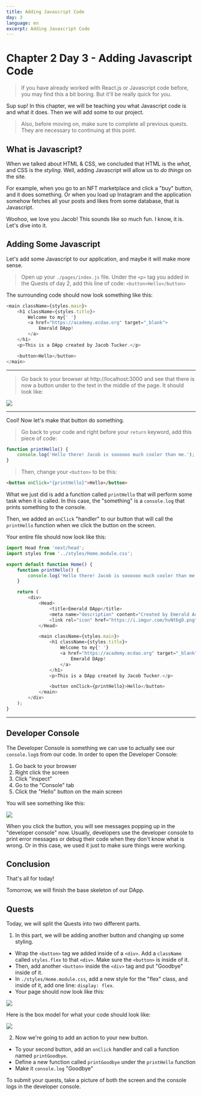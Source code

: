```yaml
---
title: Adding Javascript Code
day: 3
language: en
excerpt: Adding Javascript Code
---
```


# Chapter 2 Day 3 - Adding Javascript Code

> If you have already worked with React.js or Javascript code before, you may find this a bit boring. But it'll be really quick for you.

Sup sup! In this chapter, we will be teaching you what Javascript code is and what it does. Then we will add some to our project.

> Also, before moving on, make sure to complete all previous quests. They are necessary to continuing at this point.

## What is Javascript?

When we talked about HTML & CSS, we concluded that HTML is the _what_, and CSS is the _styling_. Well, adding Javascript will allow us to _do things_ on the site.

For example, when you go to an NFT marketplace and click a "buy" button, and it does something. Or when you load up Instagram and the application somehow fetches all your posts and likes from some database, that is Javascript.

Woohoo, we love you Jacob! This sounds like so much fun. I know, it is. Let's dive into it.

## Adding Some Javascript

Let's add some Javascript to our application, and maybe it will make more sense.

> Open up your `./pages/index.js` file. Under the `<p>` tag you added in the Quests of day 2, add this line of code: `<button>Hello</button>`

The surrounding code should now look something like this:

```javascript
<main className={styles.main}>
	<h1 className={styles.title}>
		Welcome to my{' '}
		<a href="https://academy.ecdao.org" target="_blank">
			Emerald DApp!
		</a>
	</h1>
	<p>This is a DApp created by Jacob Tucker.</p>

	<button>Hello</button>
</main>
```

---

> Go back to your browser at http://localhost:3000 and see that there is now a button under to the text in the middle of the page. It should look like:

<img src="/courses/beginner-dapp/begin-day3.png" />

---

Cool! Now let's make that button do something.

> Go back to your code and right before your `return` keyword, add this piece of code:

```javascript
function printHello() {
	console.log('Hello there! Jacob is soooooo much cooler than me.');
}
```

> Then, change your `<button>` to be this:

```html
<button onClick="{printHello}">Hello</button>
```

What we just did is add a function called `printHello` that will perform some task when it is called. In this case, the "something" is a `console.log` that prints something to the console.

Then, we added an `onClick` "handler" to our button that will call the `printHello` function when we click the button on the screen.

Your entire file should now look like this:

```javascript
import Head from 'next/head';
import styles from '../styles/Home.module.css';

export default function Home() {
	function printHello() {
		console.log('Hello there! Jacob is soooooo much cooler than me.');
	}

	return (
		<div>
			<Head>
				<title>Emerald DApp</title>
				<meta name="description" content="Created by Emerald Academy" />
				<link rel="icon" href="https://i.imgur.com/hvNtbgD.png" />
			</Head>

			<main className={styles.main}>
				<h1 className={styles.title}>
					Welcome to my{' '}
					<a href="https://academy.ecdao.org" target="_blank">
						Emerald DApp!
					</a>
				</h1>
				<p>This is a DApp created by Jacob Tucker.</p>

				<button onClick={printHello}>Hello</button>
			</main>
		</div>
	);
}
```

---

## Developer Console

The Developer Console is something we can use to actually see our `console.log`s from our code. In order to open the Developer Console:

1. Go back to your browser
2. Right click the screen
3. Click "inspect"
4. Go to the "Console" tab
5. Click the "Hello" button on the main screen

You will see something like this:

<img src="/courses/beginner-dapp/developer-console.png" />

When you click the button, you will see messages popping up in the "developer console" now. Usually, developers use the developer console to print error messages or debug their code when they don't know what is wrong. Or in this case, we used it just to make sure things were working.

## Conclusion

That's all for today!

Tomorrow, we will finish the base skeleton of our DApp.

## Quests

Today, we will split the Quests into two different parts.

1. In this part, we will be adding another button and changing up some styling.

- Wrap the `<button>` tag we added inside of a `<div>`. Add a `className` called `styles.flex` to that `<div>`. Make sure the `<button>` is inside of it.
- Then, add another `<button>` inside the `<div>` tag and put "Goodbye" inside of it.
- In `./styles/Home.module.css`, add a new style for the "flex" class, and inside of it, add one line: `display: flex`.
- Your page should now look like this:

<img src="/courses/beginner-dapp/day3-quest1.png" />

Here is the box model for what your code should look like:

<img src="/courses/beginner-dapp/box-model-quest1.png" />

2. Now we're going to add an action to your new button.

- To your second button, add an `onClick` handler and call a function named `printGoodbye`.
- Define a new function called `printGoodbye` under the `printHello` function
- Make it `console.log` "Goodbye"

To submit your quests, take a picture of both the screen and the console logs in the developer console.

